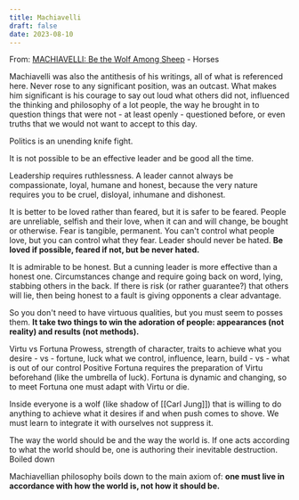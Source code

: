 ```yaml
---
title: Machiavelli
draft: false
date: 2023-08-10
---
```



From: [MACHIAVELLI: Be the Wolf Among Sheep](https://youtu.be/dYRJmzYSTag?si=tusI5TDUDL_JrVex) - Horses

Machiavelli was also the antithesis of his writings, all of what is referenced here. Never rose to any significant position, was an outcast. What makes him significant is his courage to say out loud what others did not, influenced the thinking and philosophy of a lot people, the way he brought in to question things that were not - at least openly - questioned before, or even truths that we would not want to accept to this day.

Politics is an unending knife fight.

It is not possible to be an effective leader and be good all the time.

Leadership requires ruthlessness. A leader cannot always be compassionate, loyal, humane and honest, because the very nature requires you to be cruel, disloyal, inhumane and dishonest.

It is better to be loved rather than feared, but it is safer to be feared.
People are unreliable, selfish and their love, when it can and will change, be bought or otherwise. Fear is tangible, permanent. You can't control what people love, but you can control what they fear.
Leader should never be hated.
**Be loved if possible, feared if not, but be never hated.**

It is admirable to be honest. But a cunning leader is more effective than a honest one. Circumstances change and require going back on word, lying, stabbing others in the back. If there is risk (or rather guarantee?) that others will lie, then being honest to a fault is giving opponents a clear advantage.

So you don't need to have virtuous qualities, but you must seem to posses them.
**It take two things to win the adoration of people: appearances (not reality) and results (not methods).**

Virtu vs Fortuna
Prowess, strength of character, traits to achieve what you desire - vs - fortune, luck 
what we control, influence, learn, build - vs - what is out of our control
Positive Fortuna requires the preparation of Virtu beforehand (like the umbrella of luck).
Fortuna is dynamic and changing, so to meet Fortuna one must adapt with Virtu or die.

Inside everyone is a wolf (like shadow of [[Carl Jung]]) that is willing to do anything to achieve what it desires if and when push comes to shove. We must learn to integrate it with ourselves not suppress it.

The way the world should be and the way the world is. If one acts according to what the world should be, one is authoring their inevitable destruction. Boiled down 

Machiavellian philosophy boils down to the main axiom of: **one must live in accordance with how the world is, not how it should be.**